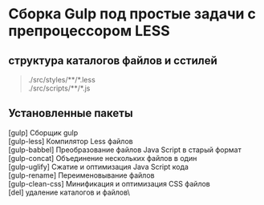 # Сборка Gulp под простые задачи с препроцессором LESS

## структура каталогов файлов и сстилей
>./src/styles/\*\*/\*.less\
>./src/scripts/\*\*/\*.js

## Установленные пакеты
[gulp] Сборщик gulp\
[gulp-less] Компилятор Less файлов\
[gulp-babbel] Преобразование файлов Java Script в старый формат\
[gulp-concat] Объединение нескольких файлов в один\
[gulp-uglify] Сжатие и оптимизация Java Script кода\
[gulp-rename] Переименовывание файлов\
[gulp-clean-css] Минификация и оптимизация CSS файлов\
[del] удаление каталогов и файлов\
